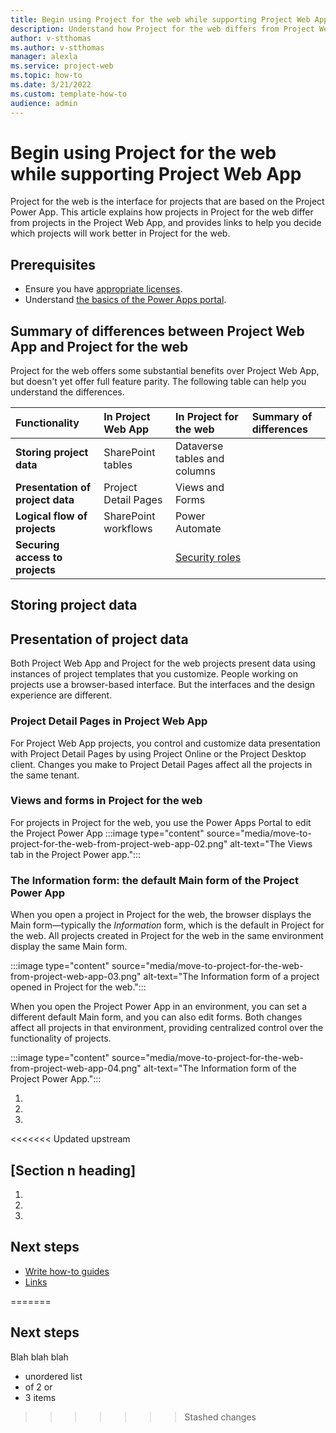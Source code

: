 ```yaml
---
title: Begin using Project for the web while supporting Project Web App
description: Understand how Project for the web differs from Project Web App. Learn to administer and customize the Project Power App to control projects in Project for the web. Start supporting Project for the web for new projects.
author: v-stthomas
ms.author: v-stthomas
manager: alexla
ms.service: project-web
ms.topic: how-to
ms.date: 3/21/2022
ms.custom: template-how-to
audience: admin
---
```


# Begin using Project for the web while supporting Project Web App

Project for the web is the interface for projects that are based on the Project Power App. This article explains how projects in Project for the web differ from projects in the Project Web App, and provides links to help you decide which projects will work better in Project for the web.

## Prerequisites

- Ensure you have [appropriate licenses](/power-platform/admin/powerapps-flow-licensing-faq).
- Understand [the basics of the Power Apps portal](/learn/paths/get-started-power-apps-portals).

## Summary of differences between Project Web App and Project for the web

Project for the web offers some substantial benefits over Project Web App, but doesn't yet offer full feature parity. The following table can help you understand the differences.

| Functionality | In Project Web App | In Project for the web | Summary of differences |
| :-- | :-- | :-- | :-- |
| **Storing project data** | SharePoint tables | Dataverse tables and columns |  |
| **Presentation of project data** | Project Detail Pages | Views and Forms |  |
| **Logical flow of projects** | SharePoint workflows | Power Automate |  |
| **Securing access to projects** |  | [Security roles](project-for-the-web-security-roles.md) |  |

## Storing project data



## Presentation of project data

Both Project Web App and Project for the web projects present data using instances of project templates that you customize. People working on projects use a browser-based interface. But the interfaces and the design experience are different.

### Project Detail Pages in Project Web App

For Project Web App projects, you control and customize data presentation with Project Detail Pages by using Project Online or the Project Desktop client. Changes you make to Project Detail Pages affect all the projects in the same tenant.

### Views and forms in Project for the web

For projects in Project for the web, you use the Power Apps Portal to edit the Project Power App
:::image type="content" source="media/move-to-project-for-the-web-from-project-web-app-02.png" alt-text="The Views tab in the Project Power app.":::

### The Information form: the default Main form of the Project Power App

When you open a project in Project for the web, the browser displays the Main form&mdash;typically the *Information* form, which is the default in Project for the web. All projects created in Project for the web in the same environment display the same Main form.

   :::image type="content" source="media/move-to-project-for-the-web-from-project-web-app-03.png" alt-text="The Information form of a project opened in Project for the web.":::

When you open the Project Power App in an environment, you can set a different default Main form, and you can also edit forms. Both changes affect all projects in that environment, providing centralized control over the functionality of projects.
  
   :::image type="content" source="media/move-to-project-for-the-web-from-project-web-app-04.png" alt-text="The Information form of the Project Power App.":::

1. <!-- Step 1 -->
1. <!-- Step 2 -->
1. <!-- Step n -->

<<<<<<< Updated upstream
## [Section n heading]
<!-- Introduction paragraph -->
1. <!-- Step 1 -->
1. <!-- Step 2 -->
1. <!-- Step n -->

<!-- 5. Next steps
Required. Provide at least one next step and no more than three. Include some 
context so the customer can determine why they would click the link.
-->

## Next steps
<!-- Add a context sentence for the following links -->
- [Write how-to guides](contribute-how-to-write-howto.md)
- [Links](links-how-to.md)

<!--
Remove all the comments in this template before you sign-off or merge to the 
main branch.
-->
=======
## Next steps

Blah blah blah

- unordered list
- of 2 or
- 3 items
>>>>>>> Stashed changes
